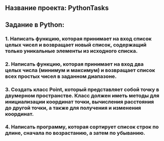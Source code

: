 ## Название проекта: PythonTasks

## Задание в Python:

### 1. Написать функцию, которая принимает на вход список целых чисел и возвращает новый список, содержащий только уникальные элементы из исходного списка.

### 2. Написать функцию, которая принимает на вход два целых числа (минимум и максимум) и возвращает список всех простых чисел в заданном диапазоне.

### 3. Создать класс Point, который представляет собой точку в двумерном пространстве. Класс должен иметь методы для инициализации координат точки, вычисления расстояния до другой точки, а также для получения и изменения координат.

### 4. Написать программу, которая сортирует список строк по длине, сначала по возрастанию, а затем по убыванию.
